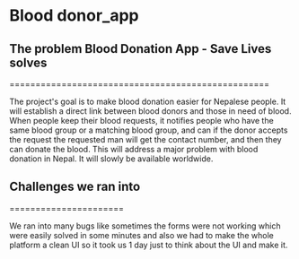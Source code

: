 # Blood donor_app
## **The problem Blood Donation App - Save Lives solves**
==================================================

The project's goal is to make blood donation easier for Nepalese people. It will establish a direct link between blood donors and those in need of blood. When people keep their blood requests, it notifies people who have the same blood group or a matching blood group, and can if the donor accepts the request the requested man will get the contact number, and then they can donate the blood. This will address a major problem with blood donation in Nepal. It will slowly be available worldwide.

## **Challenges we ran into**
======================

We ran into many bugs like sometimes the forms were not working which were easily solved in some minutes and also we had to make the whole platform a clean UI so it took us 1 day just to think about the UI and make it.